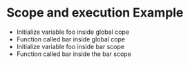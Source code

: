 # Scope and execution Example

- Initialize variable foo inside global cope
- Function called bar inside global cope
- Initialize variable foo inside bar scope
- Function called bar inside the bar scope